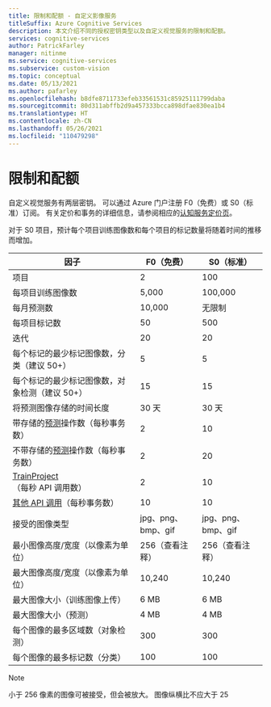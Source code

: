 ```yaml
---
title: 限制和配额 - 自定义影像服务
titleSuffix: Azure Cognitive Services
description: 本文介绍不同的授权密钥类型以及自定义视觉服务的限制和配额。
services: cognitive-services
author: PatrickFarley
manager: nitinme
ms.service: cognitive-services
ms.subservice: custom-vision
ms.topic: conceptual
ms.date: 05/13/2021
ms.author: pafarley
ms.openlocfilehash: b8dfe8711733efeb33561531c85925111799daba
ms.sourcegitcommit: 80d311abffb2d9a457333bcca898dfae830ea1b4
ms.translationtype: HT
ms.contentlocale: zh-CN
ms.lasthandoff: 05/26/2021
ms.locfileid: "110479298"
---
```

# <a name="limits-and-quotas"></a>限制和配额

自定义视觉服务有两层密钥。 可以通过 Azure 门户注册 F0（免费）或 S0（标准）订阅。 有关定价和事务的详细信息，请参阅相应的[认知服务定价页](https://azure.microsoft.com/pricing/details/cognitive-services/custom-vision-service/)。

对于 S0 项目，预计每个项目训练图像数和每个项目的标记数量将随着时间的推移而增加。

|因子|**F0（免费）**|**S0（标准）**|
|-----|-----|-----|
|项目|2|100|
|每项目训练图像数 |5,000|100,000|
|每月预测数|10,000 |无限制|
|每项目标记数|50|500|
|迭代 |20|20|
|每个标记的最少标记图像数，分类（建议 50+） |5|5|
|每个标记的最少标记图像数，对象检测（建议 50+）|15|15|
|将预测图像存储的时间长度|30 天|30 天|
|带存储的[预测](https://go.microsoft.com/fwlink/?linkid=865445)操作数（每秒事务数）|2|10|
|不带存储的[预测](https://go.microsoft.com/fwlink/?linkid=865445)操作数（每秒事务数）|2|20|
|[TrainProject](https://go.microsoft.com/fwlink/?linkid=865446)（每秒 API 调用数）|2|10|
|[其他 API 调用](https://go.microsoft.com/fwlink/?linkid=865446)（每秒事务数）|10|10|
|接受的图像类型|jpg、png、bmp、gif|jpg、png、bmp、gif|
|最小图像高度/宽度（以像素为单位）|256（查看注释）|256（查看注释）|
|最大图像高度/宽度（以像素为单位）|10,240|10,240|
|最大图像大小（训练图像上传） |6 MB|6 MB|
|最大图像大小（预测）|4 MB|4 MB|
|每个图像的最多区域数（对象检测）|300|300|
|每个图像的最多标记数（分类）|100|100|

> [!NOTE]
> 小于 256 像素的图像可被接受，但会被放大。
> 图像纵横比不应大于 25

